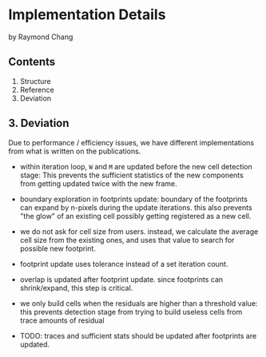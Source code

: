 # Implementation Details

by Raymond Chang

## Contents

1. Structure
2. Reference
3. Deviation

## 3. Deviation

Due to performance / efficiency issues, we have different implementations from what is written on the publications.

* within iteration loop, `W` and `M` are updated before the new cell detection stage: This prevents the sufficient
  statistics of the new components from getting updated twice with the new frame.

* boundary exploration in footprints update: boundary of the footprints can expand by n-pixels during the update
  iterations. this also prevents "the glow" of an existing cell possibly getting registered as a new cell.

* we do not ask for cell size from users. instead, we calculate the average cell size from the existing ones, and
  uses that value to search for possible new footprint.

* footprint update uses tolerance instead of a set iteration count.

* overlap is updated after footprint update. since footprints can shrink/expand, this step is critical.

* we only build cells when the residuals are higher than a threshold value: this prevents detection stage from trying
  to build useless cells from trace amounts of residual

* TODO: traces and sufficient stats should be updated after footprints are updated.

